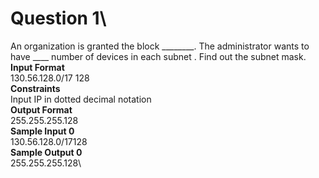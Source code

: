 # Question 1\
An organization is granted the block ________. The administrator wants to have ____ number of devices in each subnet . Find out the subnet mask.\
**Input Format** \
130.56.128.0/17 128 \
**Constraints**\
Input IP in dotted decimal notation\
**Output Format**\
255.255.255.128\
**Sample Input 0**\
130.56.128.0/17128\
**Sample Output 0**\
255.255.255.128\
